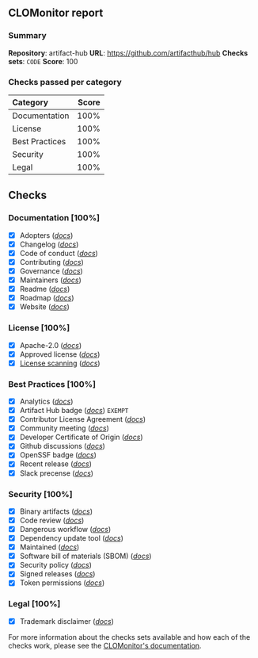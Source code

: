 ## CLOMonitor report

### Summary

**Repository**: artifact-hub
**URL**: https://github.com/artifacthub/hub
**Checks sets**:  `CODE`
**Score**: 100

### Checks passed per category

| Category  |  Score  |
| :----------------- | --------: |
|  Documentation  |  100%  |
|  License  |  100%  |
|  Best Practices  |  100%  |
|  Security  |  100%  |
|  Legal  |  100%  |

## Checks

### Documentation [100%]

  - [x] Adopters ([_docs_](https://clomonitor.io/docs/topics/checks/#adopters))
  - [x] Changelog ([_docs_](https://clomonitor.io/docs/topics/checks/#changelog))
  - [x] Code of conduct ([_docs_](https://clomonitor.io/docs/topics/checks/#code_of_conduct))
  - [x] Contributing ([_docs_](https://clomonitor.io/docs/topics/checks/#contributing))
  - [x] Governance ([_docs_](https://clomonitor.io/docs/topics/checks/#governance))
  - [x] Maintainers ([_docs_](https://clomonitor.io/docs/topics/checks/#maintainers))
  - [x] Readme ([_docs_](https://clomonitor.io/docs/topics/checks/#readme))
  - [x] Roadmap ([_docs_](https://clomonitor.io/docs/topics/checks/#roadmap))
  - [x] Website ([_docs_](https://clomonitor.io/docs/topics/checks/#website))
  
### License [100%]

  - [x] Apache-2.0 ([_docs_](https://clomonitor.io/docs/topics/checks/#license_spdx_id))
  - [x] Approved license ([_docs_](https://clomonitor.io/docs/topics/checks/#license_approved))
  - [x] [License scanning](https://license-scanning.url) ([_docs_](https://clomonitor.io/docs/topics/checks/#license_scanning))
  
### Best Practices [100%]

  - [x] Analytics ([_docs_](https://clomonitor.io/docs/topics/checks/#analytics))
  - [x] Artifact Hub badge ([_docs_](https://clomonitor.io/docs/topics/checks/#artifacthub_badge)) `EXEMPT`
  - [x] Contributor License Agreement ([_docs_](https://clomonitor.io/docs/topics/checks/#cla))
  - [x] Community meeting ([_docs_](https://clomonitor.io/docs/topics/checks/#community_meeting))
  - [x] Developer Certificate of Origin ([_docs_](https://clomonitor.io/docs/topics/checks/#dco))
  - [x] Github discussions ([_docs_](https://clomonitor.io/docs/topics/checks/#github_discussions))
  - [x] OpenSSF badge ([_docs_](https://clomonitor.io/docs/topics/checks/#openssf_badge))
  - [x] Recent release ([_docs_](https://clomonitor.io/docs/topics/checks/#recent_release))
  - [x] Slack precense ([_docs_](https://clomonitor.io/docs/topics/checks/#slack_presence))
  
### Security [100%]

  - [x] Binary artifacts ([_docs_](https://clomonitor.io/docs/topics/checks/#binary_artifacts))
  - [x] Code review ([_docs_](https://clomonitor.io/docs/topics/checks/#code_review))
  - [x] Dangerous workflow ([_docs_](https://clomonitor.io/docs/topics/checks/#dangerous_workflow))
  - [x] Dependency update tool ([_docs_](https://clomonitor.io/docs/topics/checks/#dependency_update_tool))
  - [x] Maintained ([_docs_](https://clomonitor.io/docs/topics/checks/#maintained))
  - [x] Software bill of materials (SBOM) ([_docs_](https://clomonitor.io/docs/topics/checks/#sbom))
  - [x] Security policy ([_docs_](https://clomonitor.io/docs/topics/checks/#security_policy))
  - [x] Signed releases ([_docs_](https://clomonitor.io/docs/topics/checks/#signed_releases))
  - [x] Token permissions ([_docs_](https://clomonitor.io/docs/topics/checks/#token_permissions))
  
### Legal [100%]

  - [x] Trademark disclaimer ([_docs_](https://clomonitor.io/docs/topics/checks/#trademark_disclaimer))
  
For more information about the checks sets available and how each of the checks work, please see the [CLOMonitor's documentation](https://clomonitor.io/docs/topics/checks/).



